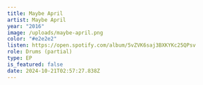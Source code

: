 ```yaml
---
title: Maybe April
artist: Maybe April
year: "2016"
image: /uploads/maybe-april.png
color: "#e2e2e2"
listen: https://open.spotify.com/album/5vZVK6saj3BXKYKc25QPsv
role: Drums (partial)
type: EP
is_featured: false
date: 2024-10-21T02:57:27.838Z
---
```

